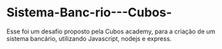 # Sistema-Banc-rio---Cubos-
Esse foi um desafio proposto pela Cubos academy, para a criação de um sistema bancário, utilizando Javascript, nodejs e express.
